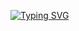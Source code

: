 

<!--   my-ticker -->   
[![Typing SVG](https://readme-typing-svg.herokuapp.com?font=Fira+Code&weight=600&size=23&pause=1503&width=435&lines=Hi+there+%F0%9F%91%8B%2C+I+am+Yadhukrishnan;Welcome+to+My+Profile+%F0%9F%A4%96;Cyber+Security+Enthusiast+%F0%9F%A7%91%E2%80%8D%F0%9F%92%BB;Web+Security+%E2%9A%99%EF%B8%8F%F0%9F%91%A8%E2%80%8D%F0%9F%92%BB+;Penetration+Testing+%E2%9A%99%EF%B8%8F+;Microcontrollers+%E2%9D%A4%EF%B8%8F)](https://git.io/typing-svg)


<!--
**yadhumanikandan/yadhumanikandan** is a ✨ _special_ ✨ repository because its `README.md` (this file) appears on your GitHub profile.

Here are some ideas to get you started:

- 🔭 I’m currently working on ...
- 🌱 I’m currently learning ...
- 👯 I’m looking to collaborate on ...
- 🤔 I’m looking for help with ...
- 💬 Ask me about ...
- 📫 How to reach me: ...
- 😄 Pronouns: ...
- ⚡ Fun fact: ...
-->

